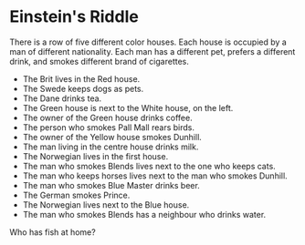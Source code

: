 # Einstein's Riddle

There is a row of five different color houses. Each house is occupied by a man of different nationality. Each man has a different pet, prefers a different drink, and smokes different brand of cigarettes.

* The Brit lives in the Red house.
* The Swede keeps dogs as pets.
* The Dane drinks tea.
* The Green house is next to the White house, on the left.
* The owner of the Green house drinks coffee.
* The person who smokes Pall Mall rears birds.
* The owner of the Yellow house smokes Dunhill.
* The man living in the centre house drinks milk.
* The Norwegian lives in the first house.
* The man who smokes Blends lives next to the one who keeps cats.
* The man who keeps horses lives next to the man who smokes Dunhill.
* The man who smokes Blue Master drinks beer.
* The German smokes Prince.
* The Norwegian lives next to the Blue house.
* The man who smokes Blends has a neighbour who drinks water.

Who has fish at home?
